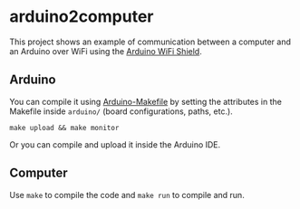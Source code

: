 # arduino2computer

This project shows an example of communication between a computer and an Arduino over WiFi using the [Arduino WiFi Shield](https://www.arduino.cc/en/Guide/ArduinoWiFiShield).

## Arduino

You can compile it using [Arduino-Makefile](https://github.com/sudar/Arduino-Makefile) by setting the attributes in the  Makefile inside `arduino/` (board configurations, paths, etc.).

`make upload && make monitor`

Or you can compile and upload it inside the Arduino IDE.


## Computer

Use `make` to compile the code and `make run` to compile and run. 
